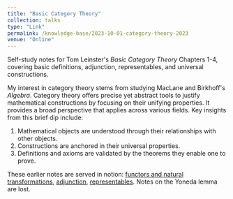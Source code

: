 ```yaml
---
title: "Basic Category Theory"
collection: talks
type: "Link"
permalink: /knowledge-base/2023-10-01-category-theory-2023
venue: "Online"
---
```


Self-study notes for Tom Leinster's *Basic Category Theory* Chapters 1-4, covering basic definitions, adjunction, representables, and universal constructions.

My interest in category theory stems from studying MacLane and Birkhoff's *Algebra*. Category theory offers precise yet abstract tools to justify mathematical constructions by focusing on their unifying properties. It provides a broad perspective that applies across various fields. Key insights from this brief dip include:

1. Mathematical objects are understood through their relationships with other objects.
2. Constructions are anchored in their universal properties.
3. Definitions and axioms are validated by the theorems they enable one to prove.

These earlier notes are served in notion: [functors and natural transformations](https://living-crowley-d58.notion.site/Categories-Functors-Natural-Transformations-22085f9d472f45168044b3747f0cf96d), [adjunction](https://living-crowley-d58.notion.site/Adjoint-bce6a8a1046e4794ae7c9a09291da978?pvs=4), [representables](https://living-crowley-d58.notion.site/Representables-4ee977c16a08482da8e7e7e6f8570fda). Notes on the Yoneda lemma are lost. 